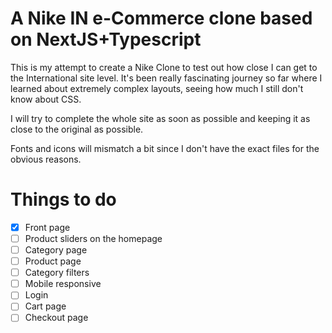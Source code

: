 # A Nike IN e-Commerce clone based on NextJS+Typescript

This is my attempt to create a Nike Clone to test out how close I can get to the International site level. It's been really fascinating journey so far where I learned about extremely complex layouts, seeing how much I still don't know about CSS. 

I will try to complete the whole site as soon as possible and keeping it as close to the original as possible.

Fonts and icons will mismatch a bit since I don't have the exact files for the obvious reasons.

# Things to do
- [X] Front page
- [ ] Product sliders on the homepage
- [ ] Category page
- [ ] Product page
- [ ] Category filters
- [ ] Mobile responsive
- [ ] Login
- [ ] Cart page
- [ ] Checkout page

